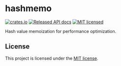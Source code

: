 # hashmemo

[![crates.io](https://img.shields.io/crates/v/hashmemo.svg)](https://crates.io/crates/hashmemo)
[![Released API docs](https://docs.rs/hashmemo/badge.svg)](https://docs.rs/hashmemo)
[![MIT licensed](https://img.shields.io/badge/license-MIT-blue.svg)](./LICENSE-MIT)

Hash value memoization for performance optimization.


## License

This project is licensed under the [MIT license](./LICENSE).